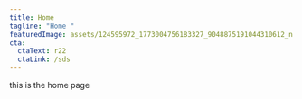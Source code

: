 ```yaml
---
title: Home
tagline: "Home "
featuredImage: assets/124595972_1773004756183327_9048875191044310612_n.jpg
cta:
  ctaText: r22
  ctaLink: /sds
---
```

this is the home page